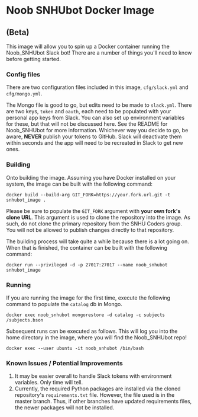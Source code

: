 # Noob SNHUbot Docker Image
## (Beta)

This image will allow you to spin up a Docker container running
the Noob_SNHUbot Slack bot!  There are a number of things you'll
need to know before getting started.

### Config files

There are two configuration files included in this image, `cfg/slack.yml` and `cfg/mongo.yml`.

The Mongo file is good to go, but edits need to be made to `slack.yml`.  There are two keys,
`token` and `oauth`, each need to be populated with your personal app keys from Slack.  You 
can also set up environment variables for these, but that will not be discussed here.  See
the README for Noob_SNHUbot for more information.  Whichever way you decide to go, be aware,
**NEVER** publish your tokens to GitHub.  Slack will deactivate them within seconds and the 
app will need to be recreated in Slack to get new ones.

### Building

Onto building the image.  Assuming you have Docker installed on your system, the image
can be built with the following command:

```
docker build --build-arg GIT_FORK=https://your.fork.url.git -t snhubot_image .
```

Please be sure to populate the `GIT_FORK` argument with **your own fork's clone URL**. 
This argument is used to clone the repository into the image.  As such, do not clone 
the primary repository from the SNHU Coders group.  You will not be allowed to publish
changes directly to that repository.

The building process will take quite a while because there is a lot going on.  When
that is finished, the container can be built with the following command:

```
docker run --privileged -d -p 27017:27017 --name noob_snhubot snhubot_image
```

### Running

If you are running the image for the first time, execute the following command to populate the `catalog` db in Mongo.

```
docker exec noob_snhubot mongorestore -d catalog -c subjects /subjects.bson
```

Subsequent runs can be executed as follows.  This will log you into the home directory in the image, where you will find the Noob_SNHUbot repo!

```
docker exec --user ubuntu -it noob_snhubot /bin/bash
```

### Known Issues / Potential Improvements

1. It may be easier overall to handle Slack tokens with environment variables.  Only time will tell.
2. Currently, the required Python packages are installed via the cloned repository's `requirements.txt` file.  However, the file used is in the master branch.  Thus, if other branches have updated requirements files, the newer packages will not be installed.
